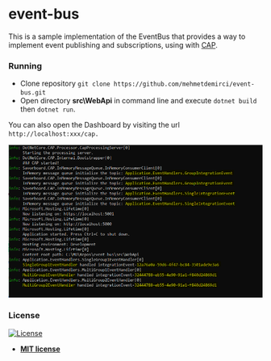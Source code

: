 # event-bus

This is a sample implementation of the EventBus that provides a way to implement event publishing and subscriptions, using with [CAP](https://github.com/dotnetcore/CAP). 

### Running

- Clone repository `git clone https://github.com/mehmetdemirci/event-bus.git`
- Open directory **src\WebApi** in command line and execute `dotnet build` then `dotnet run`.

You can also open the Dashboard by visiting the url `http://localhost:xxx/cap.`

![Sample](https://github.com/mehmetdemirci/event-bus/blob/master/doc/sample.PNG "sample")

### License

[![License](http://img.shields.io/:license-mit-blue.svg?style=flat-square)](http://badges.mit-license.org)

- **[MIT license](http://opensource.org/licenses/mit-license.php)**

